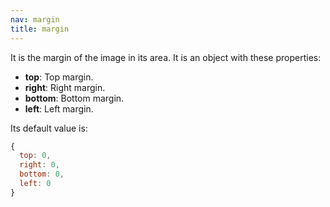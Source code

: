 ```yaml
---
nav: margin
title: margin
---
```


It is the margin of the image in its area. It is an object with these properties:

- **top**: Top margin.
- **right**: Right margin.
- **bottom**: Bottom margin.
- **left**: Left margin.

Its default value is:

```javascript
{
  top: 0,
  right: 0,
  bottom: 0,
  left: 0
}
```
